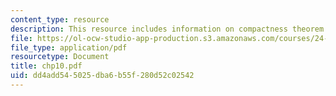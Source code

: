 ```yaml
---
content_type: resource
description: This resource includes information on compactness theorem.
file: https://ol-ocw-studio-app-production.s3.amazonaws.com/courses/24-241-logic-i-fall-2005/dd4add545025dba6b55f280d52c02542_chp10.pdf
file_type: application/pdf
resourcetype: Document
title: chp10.pdf
uid: dd4add54-5025-dba6-b55f-280d52c02542
---
```

